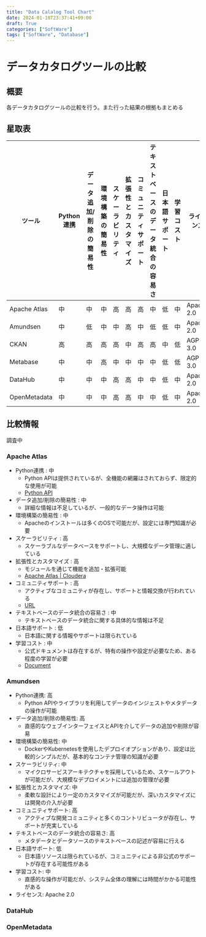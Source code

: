 ```yaml
---
title: "Data Calalog Tool Chart"
date: 2024-01-18T23:37:41+09:00
draft: True
categories: ["SoftWare"]
tags: ["SoftWare", "Database"]
---
```

# データカタログツールの比較

## 概要

各データカタログツールの比較を行う。また行った結果の根拠もまとめる

## 星取表

| ツール          | Python連携 | データ追加/削除の簡易性 | 環境構築の簡易性 | スケーラビリティ | 拡張性とカスタマイズ | コミュニティサポート | テキストベースのデータ統合の容易さ | 日本語サポート | 学習コスト | ライセンス   |
|-----------------|------------|-----------------------|----------------|----------------|-------------------|------------------|-----------------------------|----------------|------------|------------|
| Apache Atlas    | 中         | 中                    | 中             | 高             | 高               | 高              | 中                          | 低             | 中         | Apache 2.0 |
| Amundsen        | 中         | 低                    | 中             | 中             | 高               | 中              | 低                          | 低             | 中         | Apache 2.0 |
| CKAN            | 高         | 高                    | 高             | 高             | 中               | 高              | 高                          | 中             | 低         | AGPL-3.0   |
| Metabase        | 中         | 中                    | 高             | 中             | 中               | 中              | 中                          | 低             | 低         | AGPL-3.0   |
| DataHub         | 中         | 中                    | 中             | 高             | 高               | 中              | 中                          | 低             | 中         | Apache 2.0 |
| OpenMetadata    | 中         | 中                    | 中             | 高             | 高               | 中              | 中                          | 低             | 中         | Apache 2.0 |

## 比較情報

調査中

### Apache Atlas

- Python連携 : 中
  - Python APIは提供されているが、全機能の網羅はされておらず、限定的な使用が可能
  - [Python API](https://github.com/apache/atlas/tree/master/intg/src/main/python)
- データ追加/削除の簡易性 : 中
  - 詳細な情報は不足しているが、一般的なデータ操作は可能
- 環境構築の簡易性 : 中
  - Apacheのインストールは多くのOSで可能だが、設定には専門知識が必要
- スケーラビリティ : 高
  - スケーラブルなデータベースをサポートし、大規模なデータ管理に適している
- 拡張性とカスタマイズ : 高
  - モジュールを通じて機能を追加・拡張可能
  - [Apache Atlas | Cloudera](https://www.cloudera.com/products/open-source/apache-hadoop/apache-atlas.html)
- コミュニティサポート : 高
  - アクティブなコミュニティが存在し、サポートと情報交換が行われている
  - [URL](https://www.apache.org/foundation/)
- テキストベースのデータ統合の容易さ : 中
  - テキストベースのデータ統合に関する具体的な情報は不足
- 日本語サポート : 低
  - 日本語に関する情報やサポートは限られている
- 学習コスト : 中
  - 公式ドキュメントは存在するが、特有の操作や設定が必要なため、ある程度の学習が必要
  - [Document](https://atlas.apache.org/#/)

### Amundsen

- Python連携: 高
  - Python APIやライブラリを利用してデータのインジェストやメタデータの操作が可能
- データ追加/削除の簡易性: 高
  - 直感的なウェブインターフェイスとAPIを介してデータの追加や削除が容易
- 環境構築の簡易性: 中
  - DockerやKubernetesを使用したデプロイオプションがあり、設定は比較的シンプルだが、基本的なコンテナ管理の知識が必要
- スケーラビリティ: 中
  - マイクロサービスアーキテクチャを採用しているため、スケールアウトが可能だが、大規模なデプロイメントには追加の管理が必要
- 拡張性とカスタマイズ: 中
  - 柔軟な設計により一定のカスタマイズが可能だが、深いカスタマイズには開発の介入が必要
- コミュニティサポート: 高
  - アクティブな開発コミュニティと多くのコントリビュータが存在し、サポートが充実している
- テキストベースのデータ統合の容易さ: 高
  - メタデータとデータソースのテキストベースの記述が容易に行える
- 日本語サポート: 低
  - 日本語リソースは限られているが、コミュニティによる非公式のサポートが存在する可能性がある
- 学習コスト: 中
  - 直感的な操作が可能だが、システム全体の理解には時間がかかる可能性がある
- ライセンス: Apache 2.0

### DataHub
### OpenMetadata